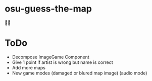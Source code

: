 # osu-guess-the-map
🎲🧩 

# ToDo
* Decompose ImageGame Component
* Give 1 point if artist is wrong but name is correct
* Add more maps
* New game modes (damaged or blured map image) (audio mode)